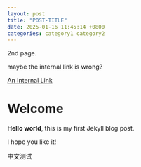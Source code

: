 ```yaml
---
layout: post
title: "POST-TITLE"
date: 2025-01-16 11:45:14 +0800
categories: category1 category2
---
```


2nd page. 

maybe the internal link is wrong?

[An Internal Link](/URL-PATH)

# Welcome

**Hello world**, this is my first Jekyll blog post.

I hope you like it!

中文测试